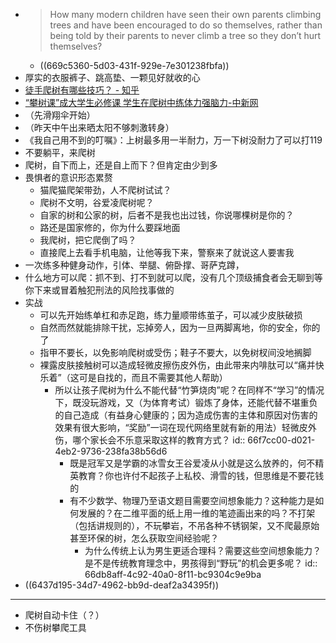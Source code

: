 - >How many modern children have seen their own parents climbing trees and have been encouraged to do so themselves, rather than being told by their parents to never climb a tree so they don’t hurt themselves?
	- ((669c5360-5d03-431f-929e-7e301238fbfa))
- 厚实的衣服裤子、跳高垫、一颗见好就收的心
- [徒手爬树有哪些技巧？ - 知乎](https://www.zhihu.com/question/24797094)
- [“攀树课”成大学生必修课 学生在爬树中练体力强脑力-中新网](https://www.chinanews.com/sh/2021/11-24/9614975.shtml)
- （先滑翔伞开始）
- （昨天中午出来晒太阳不够刺激转身）
- 《我自己用不到的叮嘱》：上树最多用一半耐力，万一下树没耐力了可以打119
- 不要躺平，来爬树
- 爬树，自下而上，还是自上而下？但肯定由少到多
- 畏惧者的意识形态累赘
	- 猫爬猫爬架带劲，人不爬树试试？
	- 爬树不文明，谷爱凌爬树呢？
	- 自家的树和公家的树，后者不是我也出过钱，你说哪棵树是你的？
	- 路还是国家修的，你为什么要踩地面
	- 我爬树，把它爬倒了吗？
	- 直接爬上去看手机电脑，让他等我下来，警察来了就说这人要害我
- 一次练多种健身动作，引体、举腿、俯卧撑、哥萨克蹲，
- 什么地方可以爬：抓不到、打不到就可以爬，没有几个顶级捕食者会无聊到等你下来或冒着触犯刑法的风险找事做的
- 实战
	- 可以先开始练单杠和赤足跑，练力量顺带练茧子，可以减少皮肤破损
	- 自然而然就能排除干扰，忘掉旁人，因为一旦两脚离地，你的安全，你的了
	- 指甲不要长，以免影响爬树或受伤；鞋子不要大，以免树杈间没地搁脚
	- 裸露皮肤接触树可以造成轻微皮擦伤皮外伤，由此带来内啡肽可以“痛并快乐着”（这可是自找的，而且不需要其他人帮助）
		- 所以让孩子爬树为什么不能代替“竹笋烧肉”呢？在同样不“学习”的情况下，既没玩游戏，又（为体育考试）锻炼了身体，还能代替不堪重负的自己造成（有益身心健康的；因为造成伤害的主体和原因对伤害的效果有很大影响，“奖励”一词在现代网络里就有新的用法）轻微皮外伤，哪个家长会不乐意采取这样的教育方式？
		  id:: 66f7cc00-d021-4eb2-9736-238fa38b56d6
			- 既是冠军又是学霸的冰雪女王谷爱凌从小就是这么放养的，何不精英教育？你也许付不起孩子上私校、滑雪的钱，但思维是不要花钱的
			- 有不少数学、物理乃至语文题目需要空间想象能力？这种能力是如何发展的？在二维平面的纸上用一维的笔迹画出来的吗？不打架（包括讲规则的），不玩攀岩，不吊各种不锈钢架，又不爬最原始甚至环保的树，怎么获取空间经验呢？
				- 为什么传统上认为男生更适合理科？需要这些空间想象能力？是不是传统教育理念中，男孩得到“野玩”的机会更多呢？
				  id:: 66db8aff-4c92-40a0-8f11-bc9304c9e9ba
- ((6437d195-34d7-4962-bb9d-deaf2a34395f))
- ---
- 爬树自动卡住（？）
- 不伤树攀爬工具